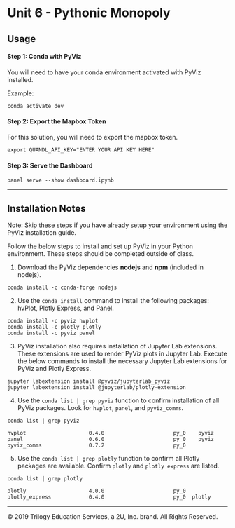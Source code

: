 # Unit 6 - Pythonic Monopoly

## Usage

#### Step 1: Conda with PyViz

You will need to have your conda environment activated with PyViz installed. 

Example:
```
conda activate dev
```

#### Step 2: Export the Mapbox Token

For this solution, you will need to export the mapbox token.

```shell
export QUANDL_API_KEY="ENTER YOUR API KEY HERE"
```

#### Step 3: Serve the Dashboard

```shell
panel serve --show dashboard.ipynb
```

---

## Installation Notes

Note: Skip these steps if you have already setup your environment using the PyViz installation guide.

Follow the below steps to install and set up PyViz in your Python environment. These steps should be completed outside of class.

1. Download the PyViz dependencies **nodejs** and **npm** (included in nodejs).

```shell
conda install -c conda-forge nodejs
```

2. Use the `conda install` command to install the following packages: hvPlot, Plotly Express, and Panel.

```shell
conda install -c pyviz hvplot
conda install -c plotly plotly
conda install -c pyviz panel
```

3. PyViz installation also requires installation of Jupyter Lab extensions. These extensions are used to render PyViz plots in Jupyter Lab. Execute the below commands to install the necessary Jupyter Lab extensions for PyViz and Plotly Express.

```shell
jupyter labextension install @pyviz/jupyterlab_pyviz
jupyter labextension install @jupyterlab/plotly-extension
```

4. Use the `conda list | grep pyviz` function to confirm installation of all PyViz packages. Look for `hvplot`, `panel`, and `pyviz_comms`.

```shell
conda list | grep pyviz
```

```
hvplot                    0.4.0                      py_0    pyviz
panel                     0.6.0                      py_0    pyviz
pyviz_comms               0.7.2                      py_0
```

5. Use the `conda list | grep plotly` function to confirm all Plotly packages are available. Confirm `plotly` and `plotly express` are listed.

```shell
conda list | grep plotly
```

```
plotly                    4.0.0                      py_0
plotly_express            0.4.0                      py_0  plotly
```

---

© 2019 Trilogy Education Services, a 2U, Inc. brand. All Rights Reserved.
